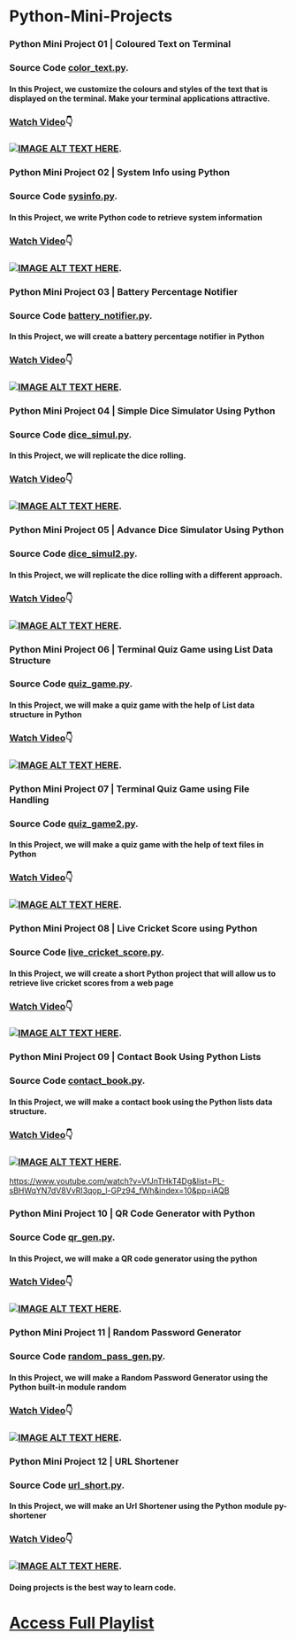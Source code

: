 # Python-Mini-Projects


### Python Mini Project 01 | Coloured Text on Terminal

### Source Code [color_text.py](https://github.com/crazycodersonline/Python-Mini-Projects/blob/main/color_text.py).

#### In this Project, we customize the colours and styles of the text that is displayed on the terminal. Make your terminal applications attractive.

### [Watch Video](https://www.youtube.com/watch?v=kfk0hZeUgeM):point_down:

### [![IMAGE ALT TEXT HERE](https://img.youtube.com/vi/kfk0hZeUgeM/0.jpg)](https://www.youtube.com/watch?v=kfk0hZeUgeM).

### Python Mini Project 02 | System Info using Python

### Source Code [sysinfo.py](https://github.com/crazycodersonline/Python-Mini-Projects/blob/main/sysinfo.py).

#### In this Project, we write Python code to retrieve system information

### [Watch Video](https://www.youtube.com/watch?v=N0IT5yvoZr0):point_down:

### [![IMAGE ALT TEXT HERE](https://img.youtube.com/vi/N0IT5yvoZr0/0.jpg)](https://www.youtube.com/watch?v=N0IT5yvoZr0).


### Python Mini Project 03 | Battery Percentage Notifier

### Source Code [battery_notifier.py](https://github.com/crazycodersonline/Python-Mini-Projects/blob/main/battery_notifier.py).

#### In this Project, we will create a battery percentage notifier in Python

### [Watch Video](https://www.youtube.com/watch?v=kp0tm9CtPiY):point_down:

### [![IMAGE ALT TEXT HERE](https://img.youtube.com/vi/kp0tm9CtPiY/0.jpg)](https://www.youtube.com/watch?v=kp0tm9CtPiY).


### Python Mini Project 04 | Simple Dice Simulator Using Python

### Source Code [dice_simul.py](https://github.com/crazycodersonline/Python-Mini-Projects/blob/main/dice_simul.py).

#### In this Project, we will replicate the dice rolling.

### [Watch Video](https://www.youtube.com/watch?v=R0ebohVkmNM):point_down:

### [![IMAGE ALT TEXT HERE](https://img.youtube.com/vi/R0ebohVkmNM/0.jpg)](https://www.youtube.com/watch?v=R0ebohVkmNM).

### Python Mini Project 05 | Advance Dice Simulator Using Python

### Source Code [dice_simul2.py](https://github.com/crazycodersonline/Python-Mini-Projects/blob/main/dice_simul2.py).

#### In this Project, we will replicate the dice rolling with a different approach.

### [Watch Video](https://www.youtube.com/watch?v=If1pJJl2ujs):point_down:

### [![IMAGE ALT TEXT HERE](https://img.youtube.com/vi/If1pJJl2ujs/0.jpg)](https://www.youtube.com/watch?v=If1pJJl2ujs).

### Python Mini Project 06 | Terminal Quiz Game using List Data Structure

### Source Code [quiz_game.py](https://github.com/crazycodersonline/Python-Mini-Projects/blob/main/quiz_game.py).

#### In this Project, we will make a quiz game with the help of List data structure in Python

### [Watch Video](https://www.youtube.com/watch?v=sV2ya49gl9E):point_down:

### [![IMAGE ALT TEXT HERE](https://img.youtube.com/vi/sV2ya49gl9E/0.jpg)](https://www.youtube.com/watch?v=sV2ya49gl9E).

### Python Mini Project 07 | Terminal Quiz Game using File Handling

### Source Code [quiz_game2.py](https://github.com/crazycodersonline/Python-Mini-Projects/blob/main/quiz_game2.py).

#### In this Project, we will make a quiz game with the help of text files in Python

### [Watch Video](https://www.youtube.com/watch?v=JddiWb3BWFs):point_down:

### [![IMAGE ALT TEXT HERE](https://img.youtube.com/vi/JddiWb3BWFs/0.jpg)](https://www.youtube.com/watch?v=JddiWb3BWFs).

### Python Mini Project 08 | Live Cricket Score using Python
### Source Code [live_cricket_score.py](https://github.com/crazycodersonline/Python-Mini-Projects/blob/main/live_cricket_score.py).

#### In this Project, we will create a short Python project that will allow us to retrieve live cricket scores from a web page

### [Watch Video](https://www.youtube.com/watch?v=g1WEnTaI2tA):point_down:

### [![IMAGE ALT TEXT HERE](https://img.youtube.com/vi/g1WEnTaI2tA/0.jpg)](https://www.youtube.com/watch?v=g1WEnTaI2tA).


### Python Mini Project 09 | Contact Book Using Python Lists

### Source Code [contact_book.py](https://github.com/crazycodersonline/Python-Mini-Projects/blob/main/contact_book.py).

#### In this Project, we will make a contact book using the Python lists data structure.
### [Watch Video](https://www.youtube.com/watch?v=lQYGflQJkYQ):point_down:

### [![IMAGE ALT TEXT HERE](https://img.youtube.com/vi/lQYGflQJkYQ/0.jpg)](https://www.youtube.com/watch?v=lQYGflQJkYQ).

https://www.youtube.com/watch?v=VfJnTHkT4Dg&list=PL-sBHWqYN7dV8VvRI3qop_l-GPz94_fWh&index=10&pp=iAQB
### Python Mini Project 10 | QR Code Generator with Python
### Source Code [qr_gen.py](https://github.com/crazycodersonline/Python-Mini-Projects/blob/main/qr_gen.py).

#### In this Project, we will make a QR code generator using the python

### [Watch Video](https://www.youtube.com/watch?v=VfJnTHkT4Dg):point_down:

### [![IMAGE ALT TEXT HERE](https://img.youtube.com/vi/VfJnTHkT4Dg/0.jpg)](https://www.youtube.com/watch?v=VfJnTHkT4Dg).


### Python Mini Project 11 | Random Password Generator
### Source Code [random_pass_gen.py](https://github.com/crazycodersonline/Python-Mini-Projects/blob/main/random_pass_gen.py).

#### In this Project, we will make a Random Password Generator using the Python built-in module random
### [Watch Video](https://www.youtube.com/watch?v=wrB6rX6fKuY):point_down:

### [![IMAGE ALT TEXT HERE](https://img.youtube.com/vi/wrB6rX6fKuY/0.jpg)](https://www.youtube.com/watch?v=wrB6rX6fKuY).

### Python Mini Project 12 | URL Shortener 

### Source Code [url_short.py](https://github.com/crazycodersonline/Python-Mini-Projects/blob/main/url_short.py).

#### In this Project, we will make an Url Shortener using the Python module py-shortener
### [Watch Video](https://www.youtube.com/watch?v=GljnjqiZdU4):point_down:

### [![IMAGE ALT TEXT HERE](https://img.youtube.com/vi/GljnjqiZdU4/0.jpg)](https://www.youtube.com/watch?v=GljnjqiZdU4).


#### Doing projects is the best way to learn code.

# [Access Full Playlist](https://www.youtube.com/playlist?list=PL-sBHWqYN7dV8VvRI3qop_l-GPz94_fWh)
